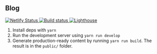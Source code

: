 ## Blog

<a href="https://app.netlify.com/sites/browniebroke/deploys">
  <img src="https://api.netlify.com/api/v1/badges/2d3f146f-3ca0-4651-afa1-4fe16612de76/deploy-status" alt="Netlify Status"/>
</a>
<a href="https://travis-ci.com/browniebroke/browniebroke.com">
  <img src="https://travis-ci.com/browniebroke/browniebroke.com.svg?branch=master" alt="Build status"/>
</a>
<a href="https://github.com/browniebroke/browniebroke.com/actions">
  <img src="https://github.com/browniebroke/browniebroke.com/workflows/Lighthouse/badge.svg" alt="Lighthouse"/>
</a>

1. Install deps with `yarn`
2. Run the development server using `yarn run develop`
3. Generate production-ready content by running `yarn run build`. The result is in the `public/` folder.
